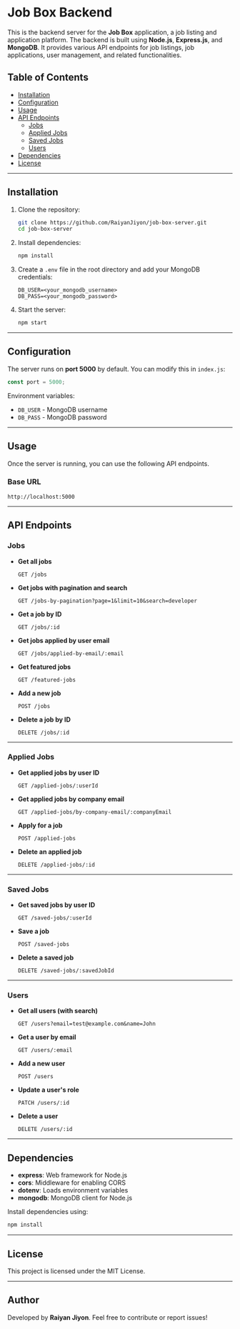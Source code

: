 # Job Box Backend

This is the backend server for the **Job Box** application, a job listing and application platform. The backend is built using **Node.js**, **Express.js**, and **MongoDB**. It provides various API endpoints for job listings, job applications, user management, and related functionalities.

## Table of Contents

- [Installation](#installation)
- [Configuration](#configuration)
- [Usage](#usage)
- [API Endpoints](#api-endpoints)
  - [Jobs](#jobs)
  - [Applied Jobs](#applied-jobs)
  - [Saved Jobs](#saved-jobs)
  - [Users](#users)
- [Dependencies](#dependencies)
- [License](#license)

---

## Installation

1. Clone the repository:

   ```sh
   git clone https://github.com/RaiyanJiyon/job-box-server.git
   cd job-box-server
   ```

2. Install dependencies:

   ```sh
   npm install
   ```

3. Create a `.env` file in the root directory and add your MongoDB credentials:

   ```
   DB_USER=<your_mongodb_username>
   DB_PASS=<your_mongodb_password>
   ```

4. Start the server:

   ```sh
   npm start
   ```

---

## Configuration

The server runs on **port 5000** by default. You can modify this in `index.js`:

```js
const port = 5000;
```

Environment variables:

- `DB_USER` - MongoDB username
- `DB_PASS` - MongoDB password

---

## Usage

Once the server is running, you can use the following API endpoints.

### Base URL

```
http://localhost:5000
```

---

## API Endpoints

### Jobs

- **Get all jobs**
  ```
  GET /jobs
  ```
- **Get jobs with pagination and search**
  ```
  GET /jobs-by-pagination?page=1&limit=10&search=developer
  ```
- **Get a job by ID**
  ```
  GET /jobs/:id
  ```
- **Get jobs applied by user email**
  ```
  GET /jobs/applied-by-email/:email
  ```
- **Get featured jobs**
  ```
  GET /featured-jobs
  ```
- **Add a new job**
  ```
  POST /jobs
  ```
- **Delete a job by ID**
  ```
  DELETE /jobs/:id
  ```

---

### Applied Jobs

- **Get applied jobs by user ID**
  ```
  GET /applied-jobs/:userId
  ```
- **Get applied jobs by company email**
  ```
  GET /applied-jobs/by-company-email/:companyEmail
  ```
- **Apply for a job**
  ```
  POST /applied-jobs
  ```
- **Delete an applied job**
  ```
  DELETE /applied-jobs/:id
  ```

---

### Saved Jobs

- **Get saved jobs by user ID**
  ```
  GET /saved-jobs/:userId
  ```
- **Save a job**
  ```
  POST /saved-jobs
  ```
- **Delete a saved job**
  ```
  DELETE /saved-jobs/:savedJobId
  ```

---

### Users

- **Get all users (with search)**
  ```
  GET /users?email=test@example.com&name=John
  ```
- **Get a user by email**
  ```
  GET /users/:email
  ```
- **Add a new user**
  ```
  POST /users
  ```
- **Update a user's role**
  ```
  PATCH /users/:id
  ```
- **Delete a user**
  ```
  DELETE /users/:id
  ```

---

## Dependencies

- **express**: Web framework for Node.js
- **cors**: Middleware for enabling CORS
- **dotenv**: Loads environment variables
- **mongodb**: MongoDB client for Node.js

Install dependencies using:

```sh
npm install
```

---

## License

This project is licensed under the MIT License.

---

## Author

Developed by **Raiyan Jiyon**. Feel free to contribute or report issues!